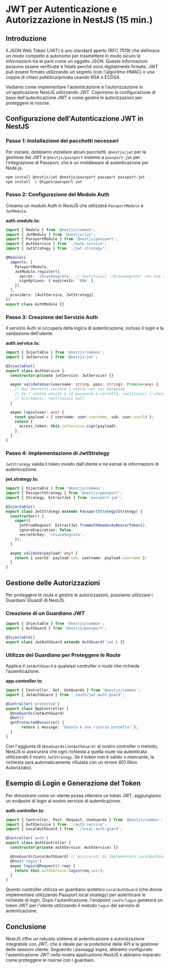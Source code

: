 # JWT per Autenticazione e Autorizzazione in NestJS (15 min.)

## Introduzione

Il JSON Web Token (JWT) è uno standard aperto (RFC 7519) che definisce un modo compatto e autonomo per trasmettere in modo sicuro le informazioni tra le parti come un oggetto JSON. Queste informazioni possono essere verificate e fidate perché sono digitalmente firmate. JWT può essere firmato utilizzando un segreto (con l'algoritmo HMAC) o una coppia di chiavi pubblica/privata usando RSA o ECDSA.

Vediamo come implementare l'autenticazione e l'autorizzazione in un'applicazione NestJS utilizzando JWT. Copriremo la configurazione di base dell'autenticazione JWT e come gestire le autorizzazioni per proteggere le risorse.

## Configurazione dell'Autenticazione JWT in NestJS

### Passo 1: Installazione dei pacchetti necessari

Per iniziare, dobbiamo installare alcuni pacchetti. `@nestjs/jwt` per la gestione dei JWT e `@nestjs/passport` insieme a `passport-jwt` per l'integrazione di Passport, che è un middleware di autenticazione per Node.js.

```bash
npm install @nestjs/jwt @nestjs/passport passport passport-jwt
npm install -D @types/passport-jwt
```

### Passo 2: Configurazione del Modulo Auth

Creiamo un modulo Auth in NestJS che utilizzerà `PassportModule` e `JwtModule`.

**auth.module.ts:**

```typescript
import { Module } from '@nestjs/common';
import { JwtModule } from '@nestjs/jwt';
import { PassportModule } from '@nestjs/passport';
import { AuthService } from './auth.service';
import { JwtStrategy } from './jwt.strategy';

@Module({
  imports: [
    PassportModule,
    JwtModule.register({
      secret: 'chiaveSegreta', // Sostituisci 'chiaveSegreta' con una chiave reale in produzione
      signOptions: { expiresIn: '60m' },
    }),
  ],
  providers: [AuthService, JwtStrategy],
})
export class AuthModule {}
```

### Passo 3: Creazione del Servizio Auth

Il servizio Auth si occuperà della logica di autenticazione, incluso il login e la validazione dell'utente.

**auth.service.ts:**

```typescript
import { Injectable } from '@nestjs/common';
import { JwtService } from '@nestjs/jwt';

@Injectable()
export class AuthService {
  constructor(private jwtService: JwtService) {}

  async validateUser(username: string, pass: string): Promise<any> {
    // Qui dovresti cercare l'utente nel tuo database
    // Se l'utente esiste e la password è corretta, restituisci l'utente
    // Altrimenti, restituisci null
  }

  async login(user: any) {
    const payload = { username: user.username, sub: user.userId };
    return {
      access_token: this.jwtService.sign(payload),
    };
  }
}
```

### Passo 4: Implementazione di JwtStrategy

`JwtStrategy` valida il token inviato dall'utente e ne estrae le informazioni di autenticazione.

**jwt.strategy.ts:**

```typescript
import { Injectable } from '@nestjs/common';
import { PassportStrategy } from '@nestjs/passport';
import { Strategy, ExtractJwt } from 'passport-jwt';

@Injectable()
export class JwtStrategy extends PassportStrategy(Strategy) {
  constructor() {
    super({
      jwtFromRequest: ExtractJwt.fromAuthHeaderAsBearerToken(),
      ignoreExpiration: false,
      secretOrKey: 'chiaveSegreta',
    });
  }

  async validate(payload: any) {
    return { userId: payload.sub, username: payload.username };
  }
}
```

## Gestione delle Autorizzazioni

Per proteggere le route e gestire le autorizzazioni, possiamo utilizzare i Guardiani (Guard) di NestJS.

### Creazione di un Guardiano JWT

```typescript
import { Injectable } from '@nestjs/common';
import { AuthGuard } from '@nestjs/passport';

@Injectable()
export class JwtAuthGuard extends AuthGuard('jwt') {}
```

### Utilizzo del Guardiano per Proteggere le Route

Applica il `JwtAuthGuard` a qualsiasi controller o route che richieda l'autenticazione.

**app.controller.ts:**

```typescript
import { Controller, Get, UseGuards } from '@nestjs/common';
import { JwtAuthGuard } from './auth/jwt-auth.guard';

@Controller('protected')
export class AppController {
  @UseGuards(JwtAuthGuard)
  @Get()
  getProtectedResource() {
       return { message: 'Questa è una risorsa protetta' };
  }
}
```

Con l'aggiunta di `@UseGuards(JwtAuthGuard)` al nostro controller o metodo, NestJS si assicurerà che ogni richiesta a quella route sia autenticata utilizzando il nostro `JwtStrategy`. Se il token non è valido o mancante, la richiesta sarà automaticamente rifiutata con un errore 401 (Non Autorizzato).

## Esempio di Login e Generazione del Token

Per dimostrare come un utente possa ottenere un token JWT, aggiungiamo un endpoint di login al nostro servizio di autenticazione.

**auth.controller.ts:**

```typescript
import { Controller, Post, Request, UseGuards } from '@nestjs/common';
import { AuthService } from './auth.service';
import { LocalAuthGuard } from './local-auth.guard';

@Controller('auth')
export class AuthController {
  constructor(private authService: AuthService) {}

  @UseGuards(LocalAuthGuard) // Assicurati di implementare LocalAuthGuard per l'autenticazione locale
  @Post('login')
  async login(@Request() req) {
    return this.authService.login(req.user);
  }
}
```

Questo controller utilizza un guardiano ipotetico `LocalAuthGuard` (che dovrai implementare utilizzando Passport local strategy) per autenticare le richieste di login. Dopo l'autenticazione, l'endpoint `/auth/login` genererà un token JWT per l'utente utilizzando il metodo `login` del servizio di autenticazione.

## Conclusione

NestJS offre un robusto sistema di autenticazione e autorizzazione integrabile con JWT, che è ideale per la protezione delle API e la gestione delle sessioni utente. Seguendo i passaggi sopra, abbiamo configurato l'autenticazione JWT nella nostra applicazione NestJS e abbiamo imparato come proteggere le risorse con i guardiani.
